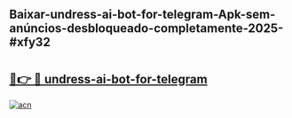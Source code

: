 ## Baixar-undress-ai-bot-for-telegram-Apk-sem-anúncios-desbloqueado-completamente-2025-#xfy32

# <h2><a href="https://ainizakaria.my?title=undress-ai-bot-for-telegram&ref=20M">🔗👉 🔴 undress-ai-bot-for-telegram</a></h2>

[![acn](https://github.com/user-attachments/assets/0f9c940e-d8b0-45ae-aac7-cd30a18b3e1c)](https://ainizakaria.my?title=undress-ai-bot-for-telegram&ref=20M)

